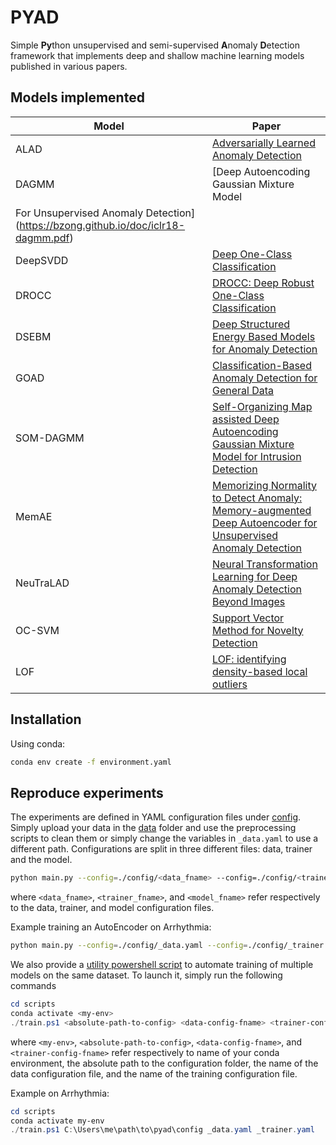 # PYAD

Simple **Py**thon unsupervised and semi-supervised **A**nomaly **D**etection framework that implements deep and shallow machine learning models published in various papers.

## Models implemented

| Model     | Paper |
| --------- | ----- |
| ALAD      | [Adversarially Learned Anomaly Detection](https://arxiv.org/abs/1812.02288) |
| DAGMM     | [Deep Autoencoding Gaussian Mixture Model
For Unsupervised Anomaly Detection](https://bzong.github.io/doc/iclr18-dagmm.pdf) |
| DeepSVDD  | [Deep One-Class Classification](https://proceedings.mlr.press/v80/ruff18a.html) |
| DROCC | [DROCC: Deep Robust One-Class Classification](https://arxiv.org/abs/2002.12718) |
| DSEBM     | [Deep Structured Energy Based Models for Anomaly Detection](https://arxiv.org/abs/1605.07717) |
| GOAD | [Classification-Based Anomaly Detection for General Data](https://arxiv.org/abs/2005.02359) |
| SOM-DAGMM | [Self-Organizing Map assisted Deep Autoencoding Gaussian Mixture Model for Intrusion Detection](https://arxiv.org/pdf/2008.12686.pdf) |
| MemAE | [Memorizing Normality to Detect Anomaly: Memory-augmented Deep Autoencoder for Unsupervised Anomaly Detection](https://arxiv.org/abs/1904.02639) |
| NeuTraLAD | [Neural Transformation Learning for Deep Anomaly Detection Beyond Images](https://arxiv.org/abs/2103.16440) |
| OC-SVM | [Support Vector Method for Novelty Detection](https://proceedings.neurips.cc/paper/1999/file/8725fb777f25776ffa9076e44fcfd776-Paper.pdf) |
| LOF | [LOF: identifying density-based local outliers](https://dl.acm.org/doi/10.1145/335191.335388) |

## Installation

Using conda:

```bash
conda env create -f environment.yaml
```

## Reproduce experiments

The experiments are defined in YAML configuration files under [config](./config). Simply upload your data in the [data](./data) folder and use the preprocessing scripts to clean them or simply change the variables in `_data.yaml` to use a different path. Configurations are split in three different files: data, trainer and the model.

```bash
python main.py --config=./config/<data_fname> --config=./config/<trainer_fname> --config=./config/<model_fname>
```

where `<data_fname>`, `<trainer_fname>`, and `<model_fname>` refer respectively to the data, trainer, and model configuration files.

Example training an AutoEncoder on Arrhythmia:

```bash
python main.py --config=./config/_data.yaml --config=./config/_trainer.yaml --config=./config/autoencoder.yaml
```

We also provide a [utility powershell script](./scripts/train.ps1) to automate training of multiple models on the same dataset. To launch it, simply run the following commands

```powershell
cd scripts
conda activate <my-env>
./train.ps1 <absolute-path-to-config> <data-config-fname> <trainer-config-fname>
```

where `<my-env>`, `<absolute-path-to-config>`, `<data-config-fname>`, and `<trainer-config-fname>` refer respectively to name of your conda environment, the absolute path to the configuration folder, the name of the data configuration file, and the name of the training configuration file.

Example on Arrhythmia:

```powershell
cd scripts
conda activate my-env
./train.ps1 C:\Users\me\path\to\pyad\config _data.yaml _trainer.yaml
```
